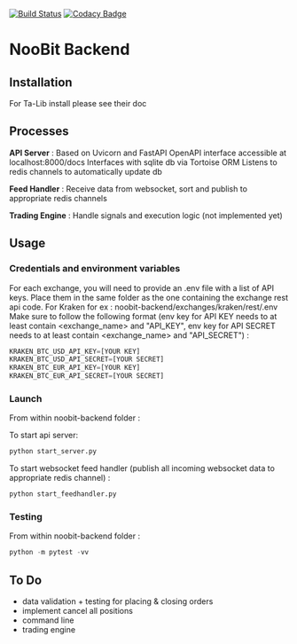 [![Build Status](https://travis-ci.com/maxima-us/noobit-backend.svg?branch=master)](https://travis-ci.com/maxima-us/noobit-backend)
[![Codacy Badge](https://api.codacy.com/project/badge/Grade/ee5a7cf93c65477db5bd675f8979aa9d)](https://www.codacy.com/manual/maximousse/noobit-backend?utm_source=github.com&amp;utm_medium=referral&amp;utm_content=maxima-us/noobit-backend&amp;utm_campaign=Badge_Grade)

# NooBit Backend

## Installation
For Ta-Lib install please see their doc

## Processes

**API Server** :
Based on Uvicorn and FastAPI
OpenAPI interface accessible at localhost:8000/docs
Interfaces with sqlite db via Tortoise ORM
Listens to redis channels to automatically update db

**Feed Handler** :
Receive data from websocket, sort and publish to appropriate redis channels

**Trading Engine** :
Handle signals and execution logic (not implemented yet)

## Usage

### Credentials and environment variables

For each exchange, you will need to provide an .env file with a list of API keys.
Place them in the same folder as the one containing the exchange rest api code.
For Kraken for ex : noobit-backend/exchanges/kraken/rest/.env
Make sure to follow the following format (env key for API KEY needs to at least contain <exchange_name> and "API_KEY",
env key for API SECRET needs to at least contain <exchange_name> and "API_SECRET") :
```python
KRAKEN_BTC_USD_API_KEY=[YOUR KEY]
KRAKEN_BTC_USD_API_SECRET=[YOUR SECRET]
KRAKEN_BTC_EUR_API_KEY=[YOUR KEY]
KRAKEN_BTC_EUR_API_SECRET=[YOUR SECRET]
```

### Launch

From within noobit-backend folder :

To start api server:
```python
python start_server.py
```

To start websocket feed handler (publish all incoming websocket data to appropriate redis channel) :
```python
python start_feedhandler.py
```

### Testing

From within noobit-backend folder :
```python
python -m pytest -vv
```

## To Do

  - data validation + testing for placing & closing orders
  - implement cancel all positions
  - command line
  - trading engine


